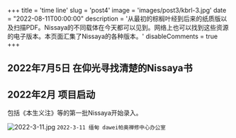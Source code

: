 +++
title = 'time line'
slug = 'post4'
image = 'images/post3/kbrl-3.jpg'
date = "2022-08-11T00:00:00"
description = '从最初的棕榈叶经到后来的纸质版以及扫描PDF。Nissaya的不同载体在今天都可以见到。网络上也可以找到这些资源的电子版本。本页面汇集了Nissaya的各种版本。'
disableComments = true
+++

## 2022年7月5日 在仰光寻找清楚的Nissaya书

## 2022年2月 项目启动

包括《本生义注》等的第一批Nissaya开始录入。

![2022-3-11.jpg](/images/post4/2002-3-11.jpg)
`2022-3-11 缅甸 dawei帕奥禅修中心办公室`